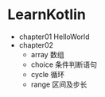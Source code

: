 # LearnKotlin

- chapter01 HelloWorld
- chapter02
  - array 数组
  - choice 条件判断语句
  - cycle 循环
  - range 区间及步长